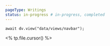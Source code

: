```yaml
---
pageType: Writings
status: in-progress # in-progress, completed
---
```


```dataviewjs
await dv.view("data/views/navbar");
```

<% tp.file.cursor() %>
